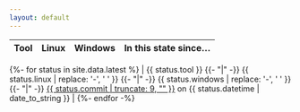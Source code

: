 ```yaml
---
layout: default
---
```


| Tool | Linux | Windows | In this state since…  |
|-----:|:-----:|:-------:|:----------------------|
{%- for status in site.data.latest %}
| {{ status.tool }}
{{- "|" -}}
<span class="status-{{ status.linux }}">{{ status.linux | replace: '-', ' ' }}</span>
{{- "|" -}}
<span class="status-{{ status.windows }}">{{ status.windows | replace: '-', ' ' }}</span>
{{- "|" -}}
<a href="https://github.com/rust-lang/rust/commits/{{ status.commit }}">{{ status.commit | truncate: 9, "" }}</a> on <date datetime="{{ status.datetime }}">{{ status.datetime | date_to_string }}</date> |
{%- endfor -%}
